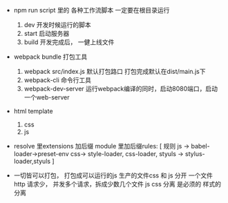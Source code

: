 - npm run script 里的 各种工作流脚本
  一定要在根目录运行
  1. dev 开发时候运行的脚本
  2. start 启动服务器
  3. build 开发完成后， 一健上线文件
- webpack bundle 打包工具
  1. webpack src/index.js 默认打包路口 打包完成默认在dist/main.js下
  2. webpack-cli 命令行工具 
  3. webpack-dev-server 运行webpack编译的同时，启动8080端口，启动一个web-server


- html template
  1. css
  2. js

- resolve 里extensions 加后缀
  module 里加后缀rules: [
    规则
    js -> babel-loader->preset-env
    css-> style-loader, css-loader, styuls -> stylus-loader,styuls
  ]

- 一切皆可以打包， 打包成可以运行的js
  生产的文件css 和 js 分开
  一个文件 http 请求少， 
  并发多个请求，拆成少数几个文件
  js css 分离 是必须的
  样式的分离
  
  